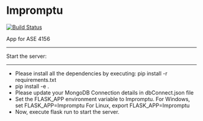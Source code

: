 # Impromptu

[![Build Status](https://travis-ci.com/tfmunat/Impromptu.svg?token=RAHeoyGh3tm2ZseyagpW&branch=master)](https://travis-ci.com/tfmunat/Impromptu)

App for ASE 4156

*****************
Start the server:
*****************
- Please install all the dependencies by executing: pip install -r requirements.txt
- pip install -e .
- Please update your MongoDB Connection details in dbConnect.json file
- Set the FLASK_APP environment variable to Impromptu. 
  For Windows,
    set FLASK_APP=Impromptu
  For Linux,
    export FLASK_APP=Impromptu
- Now, execute flask run to start the server.
